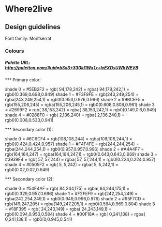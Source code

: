 # Where2live
## Design guidelines

Font family: Montserrat

### Colours

#####  Palette URL: http://paletton.com/#uid=b3x3+330kl1Wx1x+IcEXDsUWkWEVB


*** Primary color:

   shade 0 = #5EB2F2 = rgb( 94,178,242) = rgba( 94,178,242,1) = rgb0(0.369,0.698,0.949)
   shade 1 = #F3F9FE = rgb(243,249,254) = rgba(243,249,254,1) = rgb0(0.953,0.976,0.996)
   shade 2 = #9BCEF5 = rgb(155,206,245) = rgba(155,206,245,1) = rgb0(0.608,0.808,0.961)
   shade 3 = #2699F2 = rgb( 38,153,242) = rgba( 38,153,242,1) = rgb0(0.149,0.6,0.949)
   shade 4 = #0288F0 = rgb(  2,136,240) = rgba(  2,136,240,1) = rgb0(0.008,0.533,0.941)

*** Secondary color (1):

   shade 0 = #6C6CF4 = rgb(108,108,244) = rgba(108,108,244,1) = rgb0(0.424,0.424,0.957)
   shade 1 = #F4F4FE = rgb(244,244,254) = rgba(244,244,254,1) = rgb0(0.957,0.957,0.996)
   shade 2 = #A4A4F7 = rgb(164,164,247) = rgba(164,164,247,1) = rgb0(0.643,0.643,0.969)
   shade 3 = #3939F4 = rgb( 57, 57,244) = rgba( 57, 57,244,1) = rgb0(0.224,0.224,0.957)
   shade 4 = #0505F2 = rgb(  5,  5,242) = rgba(  5,  5,242,1) = rgb0(0.02,0.02,0.949)

*** Secondary color (2):

   shade 0 = #54F4AF = rgb( 84,244,175) = rgba( 84,244,175,1) = rgb0(0.329,0.957,0.686)
   shade 1 = #F2FEF9 = rgb(242,254,249) = rgba(242,254,249,1) = rgb0(0.949,0.996,0.976)
   shade 2 = #95F7CD = rgb(149,247,205) = rgba(149,247,205,1) = rgb0(0.584,0.969,0.804)
   shade 3 = #18F395 = rgb( 24,243,149) = rgba( 24,243,149,1) = rgb0(0.094,0.953,0.584)
   shade 4 = #00F18A = rgb(  0,241,138) = rgba(  0,241,138,1) = rgb0(0,0.945,0.541)
